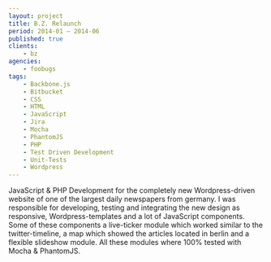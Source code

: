 ```yaml
---
layout: project
title: B.Z. Relaunch
period: 2014-01 – 2014-06
published: true
clients:
    - bz
agencies:
    - foobugs
tags:
    - Backbone.js
    - Bitbucket
    - CSS
    - HTML
    - JavaScript
    - Jira
    - Mocha
    - PhantomJS
    - PHP
    - Test Driven Development
    - Unit-Tests
    - Wordpress
---
```

JavaScript & PHP Development for the completely new Wordpress-driven website of one of the largest daily newspapers from germany. I was responsible for developing, testing and integrating the new design as responsive, Wordpress-templates and a lot of JavaScript components. Some of these components a live-ticker module which worked similar to the twitter-timeline, a map which showed the articles located in berlin and a flexible slideshow module. All these modules where 100% tested with Mocha & PhantomJS.

